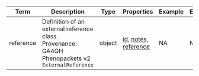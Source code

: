|Term | Description | Type | Properties | Example | Enum|
| ---| ---| ---| ---| ---| --- |
| reference | Definition of an external reference class. Provenance: GA4GH Phenopackets v2 `ExternalReference` | object | [id](./id.md), [notes](./notes.md), [reference](./reference.md) | NA | NA|

